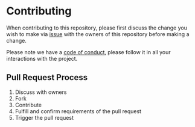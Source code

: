 # Contributing

When contributing to this repository, please first discuss the change you wish to make via 
[issue](https://github.com/LUCIT-Systems-and-Development/unicorn-binance-trailing-stop-loss/issues/new/choose) 
with the owners of this repository before making a change. 

Please note we have a 
[code of conduct](https://github.com/LUCIT-Systems-and-Development/unicorn-binance-trailing-stop-loss/blob/master/CODE_OF_CONDUCT.md), 
please follow it in all your interactions with the project.

## Pull Request Process

1. Discuss with owners
2. Fork
3. Contribute
4. Fulfill and confirm requirements of the pull request
5. Trigger the pull request